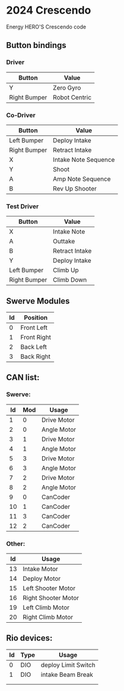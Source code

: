 # 2024 Crescendo
Energy HERO'S Crescendo code

## Button bindings
### Driver
|Button|Value|
|-|-|
|Y|Zero Gyro|
|Right Bumper|Robot Centric|
### Co-Driver
|Button|Value|
|-|-|
|Left Bumper|Deploy Intake|
|Right Bumper|Retract Intake|
|X|Intake Note Sequence|
|Y|Shoot|
|A|Amp Note Sequence|
|B|Rev Up Shooter|
### Test Driver
|Button|Value|
|-|-|
|X|Intake Note|
|A|Outtake|
|B|Retract Intake|
|Y|Deploy Intake|
|Left Bumper|Climb Up|
|Right Bumper| Climb Down|
## Swerve Modules
|Id|Position|
|-|-|
|0|Front Left|
|1|Front Right|
|2|Back Left|
|3|Back Right|

## CAN list:
### Swerve:
|Id|Mod|Usage|
|-|-|-|
|1|0|Drive Motor|
|2|0|Angle Motor|
|3|1|Drive Motor|
|4|1|Angle Motor|
|5|3|Drive Motor|
|6|3|Angle Motor|
|7|2|Drive Motor|
|8|2|Angle Motor|
|9|0|CanCoder|
|10|1|CanCoder|
|11|3|CanCoder|
|12|2|CanCoder|
### Other:
|Id|Usage|
|-|-|
|13|Intake Motor|
|14|Deploy Motor|
|15|Left Shooter Motor|
|16|Right Shooter Motor|
|19|Left Climb Motor|
|20|Right Climb Motor|
## Rio devices:
|Id|Type|Usage|
|-|-|-|
|0|DIO|deploy Limit Switch|
|1|DIO|intake Beam Break|
|||
|||

